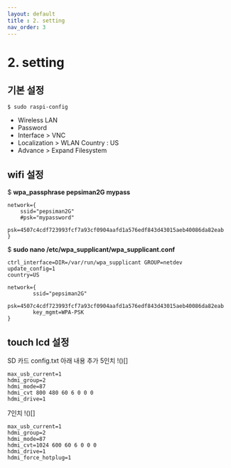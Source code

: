 ```yaml
---
layout: default
title : 2. setting
nav_order: 3
---
```


# 2. setting

## 기본 설정

```
$ sudo raspi-config
```
- Wireless LAN
- Password
- Interface > VNC
- Localization > WLAN Country : US
- Advance > Expand Filesystem

## wifi 설정

$ **wpa_passphrase pepsiman2G mypass**
```
network={
	ssid="pepsiman2G"
	#psk="mypassword"
	psk=4507c4cdf723993fcf7a93cf0904aafd1a576edf843d43015aeb40086da82eab
}
```
$ **sudo nano /etc/wpa_supplicant/wpa_supplicant.conf**
```
ctrl_interface=DIR=/var/run/wpa_supplicant GROUP=netdev
update_config=1
country=US

network={
        ssid="pepsiman2G"
        psk=4507c4cdf723993fcf7a93cf0904aafd1a576edf843d43015aeb40086da82eab
        key_mgmt=WPA-PSK
}
```

## touch lcd 설정
SD 카드 config.txt 아래 내용 추가
5인치
!()[]
```
max_usb_current=1
hdmi_group=2
hdmi_mode=87
hdmi_cvt 800 480 60 6 0 0 0
hdmi_drive=1
```
7인치
!()[]
```
max_usb_current=1
hdmi_group=2
hdmi_mode=87
hdmi_cvt=1024 600 60 6 0 0 0
hdmi_drive=1
hdmi_force_hotplug=1
```
